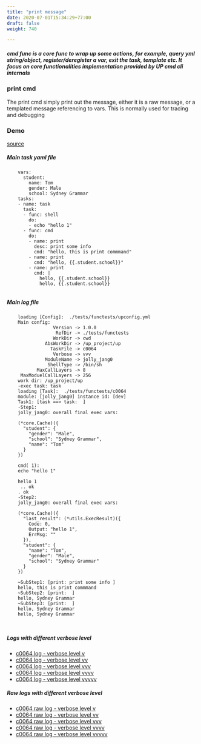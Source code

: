 ```yaml
---
title: "print message"
date: 2020-07-01T15:34:29+77:00
draft: false
weight: 740

---
```


##### cmd func is a core func to wrap up some actions, for example, query yml string/object, register/deregister a var, exit the task, template etc. It focus on core functionalities implementation provided by UP cmd cli internals


### print cmd


The print cmd simply print out the message, either it is a raw message, or a templated message referencing to vars. This is normally used for tracing and debugging











### Demo








[source](https://github.com/upcmd/up/blob/master/tests/functests/c0064.yml)

##### Main task yaml file
```
    vars:
      student:
        name: Tom
        gender: Male
        school: Sydney Grammar
    tasks:
    - name: task
      task:
      - func: shell
        do:
        - echo "hello 1"
      - func: cmd
        do:
        - name: print
          desc: print some info
          cmd: "hello, this is print commmand"
        - name: print
          cmd: "hello, {{.student.school}}"
        - name: print
          cmd: |
            hello, {{.student.school}}
            hello, {{.student.school}}
    
```
##### Main log file
```
    loading [Config]:  ./tests/functests/upconfig.yml
    Main config:
                 Version -> 1.0.0
                  RefDir -> ./tests/functests
                 WorkDir -> cwd
              AbsWorkDir -> /up_project/up
                TaskFile -> c0064
                 Verbose -> vvv
              ModuleName -> jolly_jang0
               ShellType -> /bin/sh
           MaxCallLayers -> 8
     MaxModuelCallLayers -> 256
    work dir: /up_project/up
    -exec task: task
    loading [Task]:  ./tests/functests/c0064
    module: [jolly_jang0] instance id: [dev]
    Task1: [task ==> task:  ]
    -Step1:
    jolly_jang0: overall final exec vars:
    
    (*core.Cache)({
      "student": {
        "gender": "Male",
        "school": "Sydney Grammar",
        "name": "Tom"
      }
    })
    
    cmd( 1):
    echo "hello 1"
    
    hello 1
     .. ok
    . ok
    -Step2:
    jolly_jang0: overall final exec vars:
    
    (*core.Cache)({
      "last_result": (*utils.ExecResult)({
        Code: 0,
        Output: "hello 1",
        ErrMsg: ""
      }),
      "student": {
        "name": "Tom",
        "gender": "Male",
        "school": "Sydney Grammar"
      }
    })
    
    ~SubStep1: [print: print some info ]
    hello, this is print commmand
    ~SubStep2: [print:  ]
    hello, Sydney Grammar
    ~SubStep3: [print:  ]
    hello, Sydney Grammar
    hello, Sydney Grammar
    
    
```


##### Logs with different verbose level
* [c0064 log - verbose level v](../../logs/c0064_v)
* [c0064 log - verbose level vv](../../logs/c0064_vv)
* [c0064 log - verbose level vvv](../../logs/c0064_vvvv)
* [c0064 log - verbose level vvvv](../../logs/c0064_vvvv)
* [c0064 log - verbose level vvvvv](../../logs/c0064_vvvvv)

##### Raw logs with different verbose level
* [c0064 raw log - verbose level v](../../reflogs/c0064_v.log)
* [c0064 raw log - verbose level vv](../../reflogs/c0064_vv.log)
* [c0064 raw log - verbose level vvv](../../reflogs/c0064_vvv.log)
* [c0064 raw log - verbose level vvvv](../../reflogs/c0064_vvvv.log)
* [c0064 raw log - verbose level vvvvv](../../reflogs/c0064_vvvvv.log)







